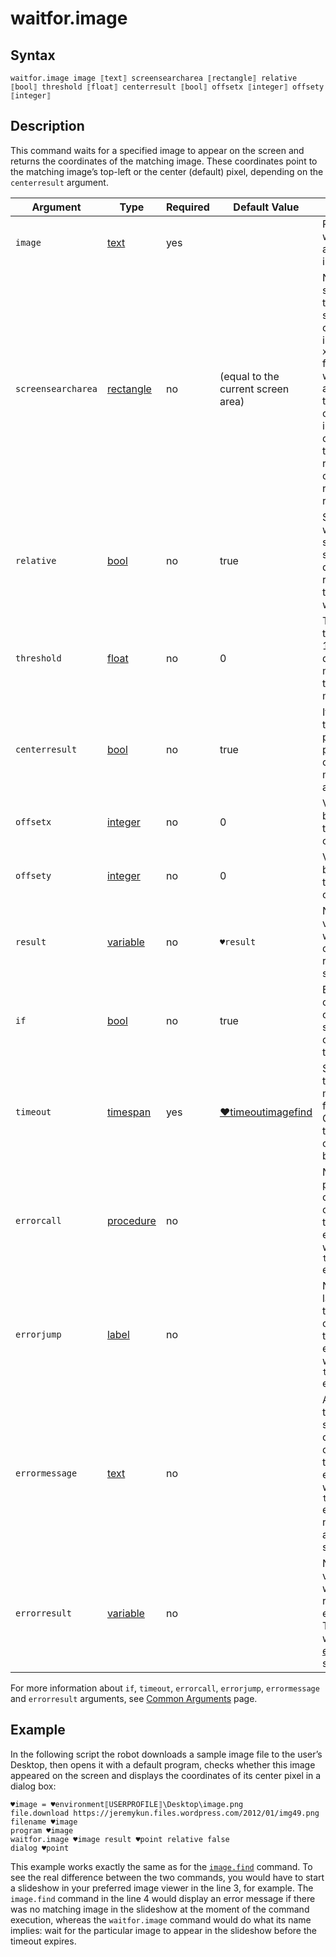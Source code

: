 # waitfor.image

## Syntax

```G1ANT
waitfor.image image ⟦text⟧ screensearcharea ⟦rectangle⟧ relative ⟦bool⟧ threshold ⟦float⟧ centerresult ⟦bool⟧ offsetx ⟦integer⟧ offsety ⟦integer⟧
```

## Description

This command waits for a specified image to appear on the screen and returns the coordinates of the matching image. These coordinates point to the matching image’s top-left or the center (default) pixel, depending on the `centerresult` argument.

| Argument | Type | Required | Default Value | Description |
| -------- | ---- | -------- | ------------- | ----------- |
|`image`| [text](https://manual.g1ant.com/link/G1ANT.Language/G1ANT.Language/Structures/TextStructure.md) | yes |  | Path to a file with an awaited image |
|`screensearcharea`| [rectangle](https://manual.g1ant.com/link/G1ANT.Language/G1ANT.Language/Structures/RectangleStructure.md) | no | (equal to the current screen area) | Narrows the search area to a rectangle specified by coordinates in the `x0⫽y0⫽x1⫽y1` format, where `x0⫽y0` and `x1⫽y1` are the pixel coordinates in the top left corner and the bottom right corner of the rectangle, respectively |
|`relative`| [bool](https://manual.g1ant.com/link/G1ANT.Language/G1ANT.Language/Structures/BooleanStructure.md) | no | true| Specifies whether the search should be done relatively to the active window |
|`threshold`| [float](https://manual.g1ant.com/link/G1ANT.Language/G1ANT.Language/Structures/FloatStructure.md) | no | 0 | Tolerance threshold (0-1 range); the default 0 means it has to be a 100% match |
|`centerresult`| [bool](https://manual.g1ant.com/link/G1ANT.Language/G1ANT.Language/Structures/BooleanStructure.md) | no | true | If specified, the resulting point will be placed in the center of the matching area |
|`offsetx`| [integer](https://manual.g1ant.com/link/G1ANT.Language/G1ANT.Language/Structures/IntegerStructure.md) | no | 0 | Value that will be added to the result's X coordinate |
|`offsety`| [integer](https://manual.g1ant.com/link/G1ANT.Language/G1ANT.Language/Structures/IntegerStructure.md) | no | 0 | Value that will be added to the result's Y coordinate |
| `result`       | [variable](https://manual.g1ant.com/link/G1ANT.Language/G1ANT.Language/Structures/VariableStructure.md) | no       | `♥result`                                                   | Name of a variable where the command's result will be stored |
| `if`           | [bool](https://manual.g1ant.com/link/G1ANT.Language/G1ANT.Language/Structures/BooleanStructure.md) | no       | true                                                        | Executes the command only if a specified condition is true   |
| `timeout`      | [timespan](https://manual.g1ant.com/link/G1ANT.Language/G1ANT.Language/Structures/TimeSpanStructure.md) | yes    | [♥timeoutimagefind](https://manual.g1ant.com/link/G1ANT.Addon/G1ANT.Addon.Images/G1ANT.Addon.Images/Variables/TimeoutImageFindVariable.md) | Specifies time in milliseconds for G1ANT.Robot to wait for the command to be executed |
| `errorcall`    | [procedure](https://manual.g1ant.com/link/G1ANT.Language/G1ANT.Language/Structures/ProcedureStructure.md) | no       |                                                             | Name of a procedure to call when the command throws an exception or when a given `timeout` expires |
| `errorjump`    | [label](https://manual.g1ant.com/link/G1ANT.Language/G1ANT.Language/Structures/LabelStructure.md) | no       |                                                             | Name of the label to jump to when the command throws an exception or when a given `timeout` expires |
| `errormessage` | [text](https://manual.g1ant.com/link/G1ANT.Language/G1ANT.Language/Structures/TextStructure.md) | no       |                                                             | A message that will be shown in case the command throws an exception or when a given `timeout` expires, and no `errorjump` argument is specified |
| `errorresult`  | [variable](https://manual.g1ant.com/link/G1ANT.Language/G1ANT.Language/Structures/VariableStructure.md) | no       |                                                             | Name of a variable that will store the returned exception. The variable will be of [error](https://manual.g1ant.com/link/G1ANT.Language/G1ANT.Language/Structures/ErrorStructure.md) structure  |

For more information about `if`, `timeout`, `errorcall`, `errorjump`, `errormessage` and `errorresult` arguments, see [Common Arguments](https://manual.g1ant.com/link/G1ANT.Manual/appendices/common-arguments.md) page.

## Example

In the following script the robot downloads a sample image file to the user’s Desktop, then opens it with a default program, checks whether this image appeared on the screen and displays the coordinates of its center pixel in a dialog box:

```G1ANT
♥image = ♥environment⟦USERPROFILE⟧\Desktop\image.png
file.download https://jeremykun.files.wordpress.com/2012/01/img49.png filename ♥image
program ♥image
waitfor.image ♥image result ♥point relative false
dialog ♥point
```

This example works exactly the same as for the [`image.find`](ImageFindCommand.md) command. To see the real difference between the two commands, you would have to start a slideshow in your preferred image viewer in the line 3, for example. The `image.find` command in the line 4 would display an error message if there was no matching image in the slideshow at the moment of the command execution, whereas the `waitfor.image` command would do what its name implies: wait for the particular image to appear in the slideshow before the timeout expires.

